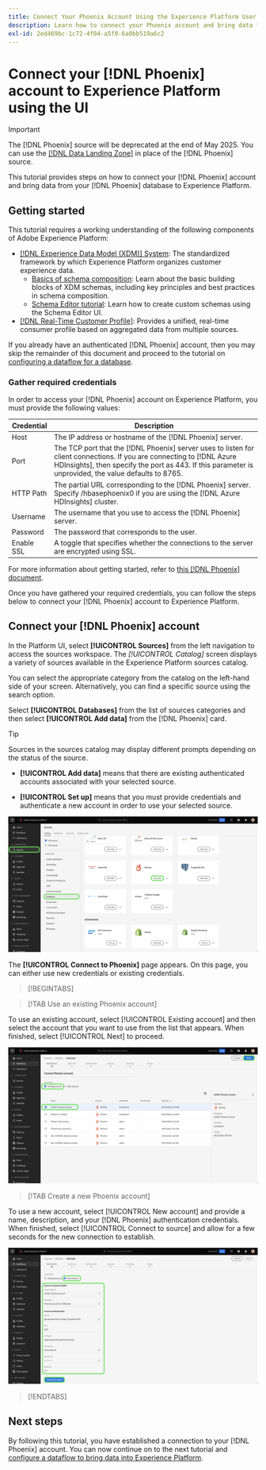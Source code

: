 ```yaml
---
title: Connect Your Phoenix Account Using the Experience Platform User Interface
description: Learn how to connect your Phoenix account and bring data from your Phoenix database to Experience Platform using the user interface.
exl-id: 2ed469bc-1c72-4f04-a5f0-6a0bb519a6c2
---
```

# Connect your [!DNL Phoenix] account to Experience Platform using the UI

>[!IMPORTANT]
>
>The [!DNL Phoenix] source will be deprecated at the end of May 2025. You can use the [[!DNL Data Landing Zone]](../cloud-storage/data-landing-zone.md) in place of the [!DNL Phoenix] source.

This tutorial provides steps on how to connect your [!DNL Phoenix] account and bring data from your [!DNL Phoenix] database to Experience Platform.

## Getting started

This tutorial requires a working understanding of the following components of Adobe Experience Platform:

* [[!DNL Experience Data Model (XDM)] System](../../../../../xdm/home.md): The standardized framework by which Experience Platform organizes customer experience data.
    * [Basics of schema composition](../../../../../xdm/schema/composition.md): Learn about the basic building blocks of XDM schemas, including key principles and best practices in schema composition.
    * [Schema Editor tutorial](../../../../../xdm/tutorials/create-schema-ui.md): Learn how to create custom schemas using the Schema Editor UI.
* [[!DNL Real-Time Customer Profile]](../../../../../profile/home.md): Provides a unified, real-time consumer profile based on aggregated data from multiple sources.

If you already have an authenticated [!DNL Phoenix] account, then you may skip the remainder of this document and proceed to the tutorial on [configuring a dataflow for a database](../../dataflow/databases.md).

### Gather required credentials

In order to access your [!DNL Phoenix] account on Experience Platform, you must provide the following values:

| Credential | Description |
| --- | --- |
| Host | The IP address or hostname of the [!DNL Phoenix] server. |
| Port | The TCP port that the [!DNL Phoenix] server uses to listen for client connections. If you are connecting to [!DNL Azure HDInsights], then specify the port as 443. If this parameter is unprovided, the value defaults to 8765. |
| HTTP Path | The partial URL corresponding to the [!DNL Phoenix] server. Specify /hbasephoenix0 if you are using the [!DNL Azure HDInsights] cluster. |
| Username | The username that you use to access the [!DNL Phoenix] server. |
| Password | The password that corresponds to the user. |
| Enable SSL | A toggle that specifies whether the connections to the server are encrypted using SSL. |

For more information about getting started, refer to [this [!DNL Phoenix] document](https://python-phoenixdb.readthedocs.io/en/latest/api.html).

Once you have gathered your required credentials, you can follow the steps below to connect your [!DNL Phoenix] account to Experience Platform.

## Connect your [!DNL Phoenix] account

In the Platform UI, select **[!UICONTROL Sources]** from the left navigation to access the sources workspace. The *[!UICONTROL Catalog]* screen displays a variety of sources available in the Experience Platform sources catalog.

You can select the appropriate category from the catalog on the left-hand side of your screen. Alternatively, you can find a specific source using the search option.

Select **[!UICONTROL Databases]** from the list of sources categories and then select **[!UICONTROL Add data]** from the [!DNL Phoenix] card.

>[!TIP]
>
>Sources in the sources catalog may display different prompts depending on the status of the source.
> 
>* **[!UICONTROL Add data]** means that there are existing authenticated accounts associated with your selected source. 
>
>* **[!UICONTROL Set up]** means that you must provide credentials and authenticate a new account in order to use your selected source.

![The sources catalog on the Experience Platform UI with the Phoenix source card selected.](../../../../images/tutorials/create/phoenix/catalog.png)

The **[!UICONTROL Connect to Phoenix]** page appears. On this page, you can either use new credentials or existing credentials.

>[!BEGINTABS]

>[!TAB Use an existing Phoenix account]

To use an existing account, select [!UICONTROL Existing account] and then select the account that you want to use from the list that appears. When finished, select [!UICONTROL Next] to proceed.

![A list of authenticated Phoenix database accounts that already exist in your organization.](../../../../images/tutorials/create/phoenix/existing.png)

>[!TAB Create a new Phoenix account]

To use a new account, select [!UICONTROL New account] and provide a name, description, and your [!DNL Phoenix] authentication credentials. When finished, select [!UICONTROL Connect to source] and allow for a few seconds for the new connection to establish.

![The new account interface where you can provide authentication credentials and create a Phoenix account.](../../../../images/tutorials/create/phoenix/new.png)

>[!ENDTABS]

## Next steps

By following this tutorial, you have established a connection to your [!DNL Phoenix] account. You can now continue on to the next tutorial and [configure a dataflow to bring data into Experience Platform](../../dataflow/databases.md).
